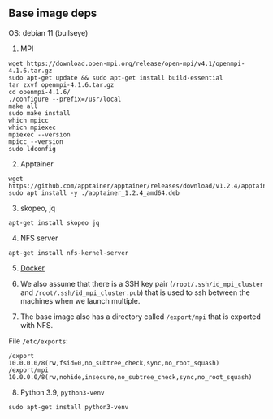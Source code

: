 ## Base image deps

OS: debian 11 (bullseye)

1. MPI

```
wget https://download.open-mpi.org/release/open-mpi/v4.1/openmpi-4.1.6.tar.gz
sudo apt-get update && sudo apt-get install build-essential
tar zxvf openmpi-4.1.6.tar.gz
cd openmpi-4.1.6/
./configure --prefix=/usr/local
make all
sudo make install
which mpicc
which mpiexec
mpiexec --version
mpicc --version
sudo ldconfig
```

2. Apptainer

```
wget https://github.com/apptainer/apptainer/releases/download/v1.2.4/apptainer_1.2.4_amd64.deb
sudo apt install -y ./apptainer_1.2.4_amd64.deb
```


3. skopeo, jq

```
apt-get install skopeo jq
```

4. NFS server

```
apt-get install nfs-kernel-server
```

5. [Docker](https://docs.docker.com/engine/install/debian/#install-using-the-repository)

6. We also assume that there is a SSH key pair (`/root/.ssh/id_mpi_cluster` and `/root/.ssh/id_mpi_cluster.pub`) that is used to ssh between the machines when we launch multiple.

7. The base image also has a directory called `/export/mpi` that is exported with NFS.

File `/etc/exports`:

```
/export       10.0.0.0/8(rw,fsid=0,no_subtree_check,sync,no_root_squash)
/export/mpi   10.0.0.0/8(rw,nohide,insecure,no_subtree_check,sync,no_root_squash)
```

8. Python 3.9, `python3-venv`

```
sudo apt-get install python3-venv
```
